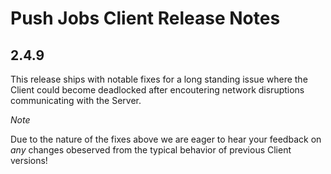 # Push Jobs Client Release Notes

## 2.4.9

This release ships with notable fixes for a long standing issue where the Client could become deadlocked after encoutering network disruptions communicating with the Server.

*Note*

Due to the nature of the fixes above we are eager to hear your feedback on _any_ changes obeserved from the typical behavior of previous Client versions!
